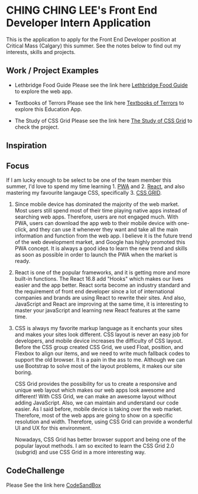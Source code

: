 # CHING CHING LEE's Front End Developer Intern Application

This is the application to apply for the Front End Developer position at Critical Mass (Calgary) this summer. See the notes below to find out my interests, skills and projects.

## Work / Project Examples

- Lethbridge Food Guide
  Please see the link here [Lethbridge Food Guide](https://github.com/leechingching/leth-food-master) to explore the web app.

- Textbooks of Terrors
  Please see the link here [Textbooks of Terrors](http://jekyll.chingchinglee.com/projects/textbooks_of_terrors/) to explore this Education App.

- The Study of CSS Grid
  Please see the link here [The Study of CSS Grid](http://jekyll.chingchinglee.com/projects/the_study_of_css_grid/) to check the project.

## Inspiration

## Focus

If I am lucky enough to be select to be one of the team member this summer, I'd love to spend my time learning 1. [PWA](https://developers.google.com/web/progressive-web-apps/) and 2. [React](https://reactjs.org/), and also mastering my favourite langauge CSS, specifically 3. [CSS GRID](https://learn.freecodecamp.org/responsive-web-design/css-grid/).

1. Since mobile device has dominated the majority of the web market. Most users still spend most of their time playing native apps instead of searching web apps. Therefore, users are not engaged much. With PWA, users can download the app web to their mobile device with one-click, and they can use it whenever they want and take all the main information and function from the web app. I believe it is the future trend of the web development market, and Google has highly promoted this PWA concept. It is always a good idea to learn the new trend and skills as soon as possible in order to launch the PWA when the market is ready.

2. React is one of the popular frameworks, and it is getting more and more built-in functions. The React 16.8 add "Hooks" which makes our lives easier and the app better. React sorta become an industry standard and the requirement of front end developer since a lot of international companies and brands are using React to rewrite their sites. And also, JavaScript and React are improving at the same time, it is interesting to master your javaScript and learning new React features at the same time.

3. CSS is always my favorite markup language as it enchants your sites and makes your sites look different. CSS layout is never an easy job for developers, and mobile device increases the difficulty of CSS layout. Before the CSS group created CSS Grid, we used Float, position, and Flexbox to align our items, and we need to write much fallback codes to support the old browser. It is a pain in the ass to me. Although we can use Bootstrap to solve most of the layout problems, it makes our site boring.

   CSS Grid provides the possibility for us to create a responsive and unique web layout which makes our web apps look awesome and different! With CSS Grid, we can make an awesome layout without adding JavaScript. Also, we can maintain and understand our code easier. As I said before, mobile device is taking over the web market. Therefore, most of the web apps are going to show on a specific resolution and width. Therefore, using CSS Grid can provide a wonderful UI and UX for this environment.

   Nowadays, CSS Grid has better browser support and being one of the popular layout methods. I am so excited to learn the CSS Grid 2.0 (subgrid) and use CSS Grid in a more interesting way.

## CodeChallenge

Please See the link here [CodeSandBox](https://codesandbox.io/s/3v13wv4v7p)
